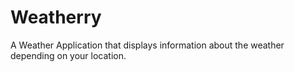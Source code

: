 # Weatherry
A Weather Application that displays information about the weather depending on your location.

